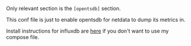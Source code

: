 Only relevant section is the `[opentsdb]` section.

This conf file is just to enable opentsdb for netdata to dump its metrics in.

Install instructions for influxdb are [here](https://hub.docker.com/_/influxdb) if you don't want to use my compose file.